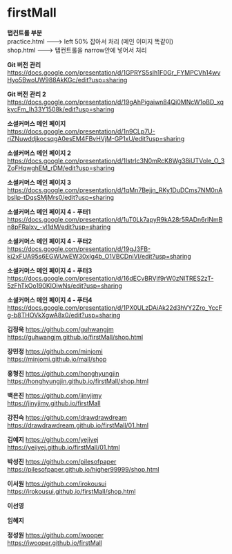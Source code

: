 # firstMall

**탭컨트롤 부분**  
practice.html ---> left 50% 잡아서 처리 (메인 이미지 똑같이)  
shop.html ---> 탭컨트롤을 narrow안에 넣어서 처리

**Git 버전 관리**  
https://docs.google.com/presentation/d/1GPRYS5slh1F0Gr_FYMPCVh14wvHyo5BwoUW988AkKGc/edit?usp=sharing

**Git 버전 관리 2**  
https://docs.google.com/presentation/d/19gAhPigaiwn84Qi0MNcW1oBD_xqkycFm_Ih33Y1508k/edit?usp=sharing

**소셜커머스 메인 페이지**  
https://docs.google.com/presentation/d/1n9CLp7U-riZNuwddjkocsqgA0esEM4FBvHVjM-GP1xU/edit?usp=sharing

**소셜커머스 메인 페이지 2**  
https://docs.google.com/presentation/d/1IstrIc3N0mRcK8Wg38iUTVole_O_3ZoFHqwghEM_rDM/edit?usp=sharing

**소셜커머스 메인 페이지 3**  
https://docs.google.com/presentation/d/1qMn7Bejjn_RKy1DuDCms7NM0nAbsllp-tDqsSMjMrs0/edit?usp=sharing

**소셜커머스 메인 페이지 4 - 푸터1**  
https://docs.google.com/presentation/d/1uT0Lk7apyR9kA28r5RADn6rINmBn8pFRaIxv_-vl1dM/edit?usp=sharing

**소셜커머스 메인 페이지 4 - 푸터2**  
https://docs.google.com/presentation/d/19gJ3FB-ki2xFUA95s6EGWUwEW30xlg4b_O1VBCDniVI/edit?usp=sharing

**소셜커머스 메인 페이지 4 - 푸터3**  
https://docs.google.com/presentation/d/16dECvBRVjf9rW0zNlTRES2zT-5zFhTkOo190KlOiwNs/edit?usp=sharing

**소셜커머스 메인 페이지 4 - 푸터4**  
https://docs.google.com/presentation/d/1PX0ULzDAiAk22d3hVY2Zro_YccFg-b8THOVkXgwA8x0/edit?usp=sharing

**김정욱**
https://github.com/guhwangjm  
https://guhwangjm.github.io/firstMall/shop.html

**장민정**
https://github.com/minjomi  
https://minjomi.github.io/mall/shop

**홍형진**
https://github.com/honghyungjin  
https://honghyungjin.github.io/firstMall/shop.html

**백은진**
https://github.com/jinyjimy  
https://jinyjimy.github.io/firstMall

**강진숙**
https://github.com/drawdrawdream  
https://drawdrawdream.github.io/firstMall/01.html

**김예지**
https://github.com/yejiyej  
https://yejiyej.github.io/firstMall/01.html

**박성진**
https://github.com/pilesofpaper  
https://pilesofpaper.github.io/higher99999/shop.html

**이서원**
https://github.com/irokousui  
https://irokousui.github.io/firstMall/shop.html

**이선영**

**임혜지**

**정성원**
https://github.com/iwooper  
https://iwooper.github.io/firstMall
